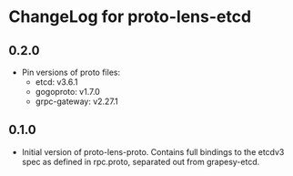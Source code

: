 # ChangeLog for proto-lens-etcd

## 0.2.0

* Pin versions of proto files:
  * etcd: v3.6.1
  * gogoproto: v1.7.0
  * grpc-gateway: v2.27.1

## 0.1.0

* Initial version of proto-lens-proto. Contains full bindings to the etcdv3 spec as defined in
rpc.proto, separated out from grapesy-etcd.
